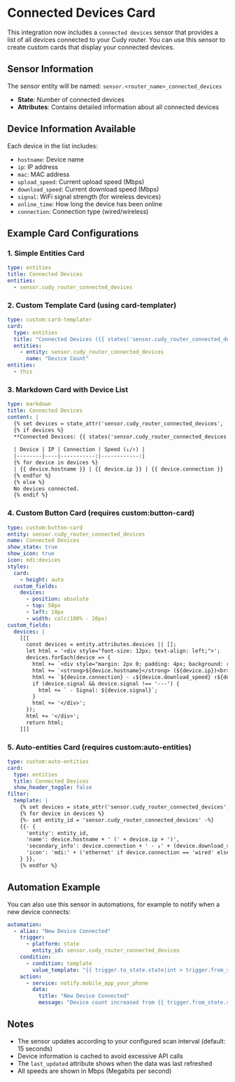 # Connected Devices Card

This integration now includes a `connected devices` sensor that provides a list of all devices connected to your Cudy router. You can use this sensor to create custom cards that display your connected devices.

## Sensor Information

The sensor entity will be named: `sensor.<router_name>_connected_devices`

- **State**: Number of connected devices
- **Attributes**: Contains detailed information about all connected devices

## Device Information Available

Each device in the list includes:
- `hostname`: Device name
- `ip`: IP address
- `mac`: MAC address  
- `upload_speed`: Current upload speed (Mbps)
- `download_speed`: Current download speed (Mbps)
- `signal`: WiFi signal strength (for wireless devices)
- `online_time`: How long the device has been online
- `connection`: Connection type (wired/wireless)

## Example Card Configurations

### 1. Simple Entities Card
```yaml
type: entities
title: Connected Devices
entities:
  - sensor.cudy_router_connected_devices
```

### 2. Custom Template Card (using card-templater)
```yaml
type: custom:card-templater
card:
  type: entities
  title: "Connected Devices ({{ states('sensor.cudy_router_connected_devices') }})"
  entities:
    - entity: sensor.cudy_router_connected_devices
      name: "Device Count"
entities:
  - this
```

### 3. Markdown Card with Device List
```yaml
type: markdown
title: Connected Devices
content: |
  {% set devices = state_attr('sensor.cudy_router_connected_devices', 'devices') %}
  {% if devices %}
  **Connected Devices: {{ states('sensor.cudy_router_connected_devices') }}**
  
  | Device | IP | Connection | Speed (↓/↑) |
  |--------|----|-----------:|------------:|
  {% for device in devices %}
  | {{ device.hostname }} | {{ device.ip }} | {{ device.connection }} | {{ device.download_speed }}/{{ device.upload_speed }} Mbps |
  {% endfor %}
  {% else %}
  No devices connected.
  {% endif %}
```

### 4. Custom Button Card (requires custom:button-card)
```yaml
type: custom:button-card
entity: sensor.cudy_router_connected_devices
name: Connected Devices
show_state: true
show_icon: true
icon: mdi:devices
styles:
  card:
    - height: auto
  custom_fields:
    devices:
      - position: absolute
      - top: 50px
      - left: 10px
      - width: calc(100% - 20px)
custom_fields:
  devices: |
    [[[
      const devices = entity.attributes.devices || [];
      let html = '<div style="font-size: 12px; text-align: left;">';
      devices.forEach(device => {
        html += `<div style="margin: 2px 0; padding: 4px; background: rgba(0,0,0,0.1); border-radius: 4px;">`;
        html += `<strong>${device.hostname}</strong> (${device.ip})<br>`;
        html += `${device.connection} - ↓${device.download_speed} ↑${device.upload_speed} Mbps`;
        if (device.signal && device.signal !== '---') {
          html += ` - Signal: ${device.signal}`;
        }
        html += '</div>';
      });
      html += '</div>';
      return html;
    ]]]
```

### 5. Auto-entities Card (requires custom:auto-entities)
```yaml
type: custom:auto-entities
card:
  type: entities
  title: Connected Devices
  show_header_toggle: false
filter:
  template: |
    {% set devices = state_attr('sensor.cudy_router_connected_devices', 'devices') %}
    {% for device in devices %}
    {%- set entity_id = 'sensor.cudy_router_connected_devices' -%}
    {{- {
      'entity': entity_id,
      'name': device.hostname + ' (' + device.ip + ')',
      'secondary_info': device.connection + ' - ↓' + (device.download_speed|string) + ' ↑' + (device.upload_speed|string) + ' Mbps',
      'icon': 'mdi:' + ('ethernet' if device.connection == 'wired' else 'wifi')
    } }},
    {% endfor %}
```

## Automation Example

You can also use this sensor in automations, for example to notify when a new device connects:

```yaml
automation:
  - alias: "New Device Connected"
    trigger:
      - platform: state
        entity_id: sensor.cudy_router_connected_devices
    condition:
      - condition: template
        value_template: "{{ trigger.to_state.state|int > trigger.from_state.state|int }}"
    action:
      - service: notify.mobile_app_your_phone
        data:
          title: "New Device Connected"
          message: "Device count increased from {{ trigger.from_state.state }} to {{ trigger.to_state.state }}"
```

## Notes

- The sensor updates according to your configured scan interval (default: 15 seconds)
- Device information is cached to avoid excessive API calls
- The `last_updated` attribute shows when the data was last refreshed
- All speeds are shown in Mbps (Megabits per second)
